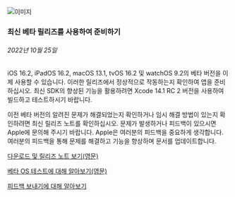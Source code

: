 <!-- ### MySkills
BootStrap & React.js  
<img src="https://img.shields.io/badge/HTML5-E34F26?style=flat-square&logo=HTML5&logoColor=white"/></a>
<img src="https://img.shields.io/badge/CSS3-1572B6?style=flat-square&logo=CSS3&logoColor=white"/></a>
<img src="https://img.shields.io/badge/JavaScript-F7DF1E?style=flat-square&logo=JavaScript&logoColor=white"/></a>
<img src="https://img.shields.io/badge/React.js-1E8CBE?style=flat-square&logo=JavaScript&logoColor=white"/></a>   -->

<!-- Android & IOS  
<img src="https://img.shields.io/badge/Java-007396?style=flat-square&logo=Java&logoColor=white"/></a>
<img src="https://img.shields.io/badge/Swift-F05138?style=flat-square&logo=Swift&logoColor=white"/></a> -->
<!-- 
Languages  
<img src="https://img.shields.io/badge/C-A8B9CC?style=flat-square&logo=C&logoColor=white"/></a>
<img src="https://img.shields.io/badge/C++-00599C?style=flat-square&logo=C%2B%2B&logoColor=white"/></a>
<img src="https://img.shields.io/badge/Python-3776AB?style=flat-square&logo=Python&logoColor=white"/></a>

algorithms  
<img src="https://img.shields.io/badge/Baekjoon-Gold4-gold?style=flat-square&labelColor=004088"/></a> -->
<!-- 
Contact  
[<img src="https://img.shields.io/badge/l06094@gmail.com-EA4335?style=flat-square&logo=Gmail&logoColor=white"/>](l06094@gmail.com)
<a href="dlwjsgml02@naver.com"><img src="https://img.shields.io/badge/dlwjsgml02@naver.com-0ABF53?style=flat-square&logo=Nintendo&logoColor=white"/></a>
<img src="https://img.shields.io/badge/jeon__hui__22-E4405F?style=flat-square&logo=Instagram&logoColor=white"/></a>  

---
![Top Langs](https://github-readme-stats.vercel.app/api/top-langs/?username=6810779s&layout=compact&theme=algolia) 

![Jeonhui's GitHub stats](https://github-readme-stats.vercel.app/api?username=Jeonhui&show_icons=true&theme=algolia)  
 -->

<!-- [![Solved.ac
프로필](http://mazassumnida.wtf/api/v2/generate_badge?boj=whas02)](https://solved.ac/whas02)  

# IOS developer News -->

<!--
 <pre>
    ___  _______   ________  ________   ___  ___  ___  ___  ___     
   |\  \|\  ___ \ |\   __  \|\   ___  \|\  \|\  \|\  \|\  \|\  \    
   \ \  \ \   __/|\ \  \|\  \ \  \\ \  \ \  \\\  \ \  \\\  \ \  \   
 __ \ \  \ \  \_|/_\ \  \\\  \ \  \\ \  \ \   __  \ \  \\\  \ \  \  
|\  \\_\  \ \  \_|\ \ \  \\\  \ \  \\ \  \ \  \ \  \ \  \\\  \ \  \ 
\ \________\ \_______\ \_______\ \__\\ \__\ \__\ \__\ \_______\ \__\
 \|________|\|_______|\|_______|\|__| \|__|\|__|\|__|\|_______|\|__|</pre>
                                                          
                                                                    
-->                                                                    
![이미지](https://developer.apple.com/assets/elements/icons/sdk-16/sdk-16-128x128_2x.png)  
###  최신 베타 릴리즈를 사용하여 준비하기  
###### 2022년 10월 25일  
<span class="article-text"><p>iOS 16.2, iPadOS 16.2, macOS 13.1, tvOS 16.2 및 watchOS 9.2의 베타 버전을 이제 사용할 수 있습니다. 이러한 릴리즈에서 정상적으로 작동하는지 확인하여 앱을 준비하십시오. 최신 SDK의 향상된 기능을 활용하려면 Xcode 14.1 RC 2  버전을 사용하여 빌드하고 테스트하시기 바랍니다.</p><p>이전 베타 버전의 알려진 문제가 해결되었는지 확인하거나 임시 해결 방법이 있는지 확인하려면 최신 릴리즈 노트를 확인하십시오. 문제가 발생하거나 피드백이 있으시면 Apple에 문의해 주시기 바랍니다. Apple은 여러분의 피드백을 중요하게 생각합니다. 여러분의 피드백을 통해 문제를 해결하고 기능을 향상하며 문서를 업데이트합니다.</p><p><a href="https://developer.apple.com/kr/news/releases/">다운로드 및 릴리즈 <span class="icon icon-after icon-chevronright nowrap">노트 보기(영문)</span></a></p>
<p><a href="https://developer.apple.com/documentation/xcode/testing-a-beta-os">베타 OS 테스트에 <span class="icon icon-after icon-chevronright nowrap">대해 알아보기(영문)</span></a></p>
<p><a href="https://developer.apple.com/kr/bug-reporting/">피드백 보내기에 <span class="icon icon-after icon-chevronright nowrap">대해 알아보기</span></a></p></span>